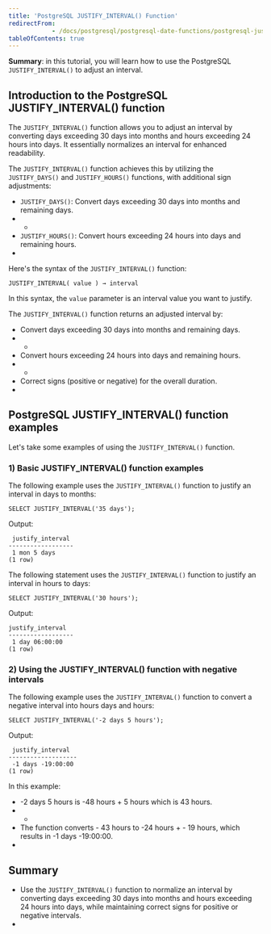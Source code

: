 ```yaml
---
title: 'PostgreSQL JUSTIFY_INTERVAL() Function'
redirectFrom: 
            - /docs/postgresql/postgresql-date-functions/postgresql-justify_interval/
tableOfContents: true
---
```


**Summary**: in this tutorial, you will learn how to use the PostgreSQL `JUSTIFY_INTERVAL()` to adjust an interval.



## Introduction to the PostgreSQL JUSTIFY_INTERVAL() function



The `JUSTIFY_INTERVAL()` function allows you to adjust an interval by converting days exceeding 30 days into months and hours exceeding 24 hours into days. It essentially normalizes an interval for enhanced readability.



The `JUSTIFY_INTERVAL()` function achieves this by utilizing the `JUSTIFY_DAYS()` and `JUSTIFY_HOURS()` functions, with additional sign adjustments:



- `JUSTIFY_DAYS()`: Convert days exceeding 30 days into months and remaining days.
- -
- `JUSTIFY_HOURS()`: Convert hours exceeding 24 hours into days and remaining hours.
- 


Here's the syntax of the `JUSTIFY_INTERVAL()` function:



```
JUSTIFY_INTERVAL( value ) → interval
```



In this syntax, the `value` parameter is an interval value you want to justify.



The `JUSTIFY_INTERVAL()` function returns an adjusted interval by:



- Convert days exceeding 30 days into months and remaining days.
- -
- Convert hours exceeding 24 hours into days and remaining hours.
- -
- Correct signs (positive or negative) for the overall duration.
- 


## PostgreSQL JUSTIFY_INTERVAL() function examples



Let's take some examples of using the `JUSTIFY_INTERVAL()` function.



### 1) Basic JUSTIFY_INTERVAL() function examples



The following example uses the `JUSTIFY_INTERVAL()` function to justify an interval in days to months:



```
SELECT JUSTIFY_INTERVAL('35 days');
```



Output:



```
 justify_interval
------------------
 1 mon 5 days
(1 row)
```



The following statement uses the `JUSTIFY_INTERVAL()` function to justify an interval in hours to days:



```
SELECT JUSTIFY_INTERVAL('30 hours');
```



Output:



```
justify_interval
------------------
 1 day 06:00:00
(1 row)
```



### 2) Using the JUSTIFY_INTERVAL() function with negative intervals



The following example uses the `JUSTIFY_INTERVAL()` function to convert a negative interval into hours days and hours:



```
SELECT JUSTIFY_INTERVAL('-2 days 5 hours');
```



Output:



```
 justify_interval
-------------------
 -1 days -19:00:00
(1 row)
```



In this example:



- \-2 days 5 hours is -48 hours + 5 hours which is 43 hours.
- -
- The function converts - 43 hours to -24 hours + - 19 hours, which results in -1 days -19:00:00.
- 


## Summary



- Use the `JUSTIFY_INTERVAL()` function to normalize an interval by converting days exceeding 30 days into months and hours exceeding 24 hours into days, while maintaining correct signs for positive or negative intervals.
- 
